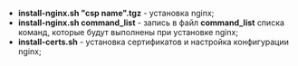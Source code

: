 - **install-nginx.sh "csp name".tgz** - установка nginx;
- **install-nginx.sh command_list** - запись в файл **command_list** списка команд, которые будут выполнены при установке nginx;
- **install-certs.sh** - установка сертификатов и настройка конфигурации nginx;
